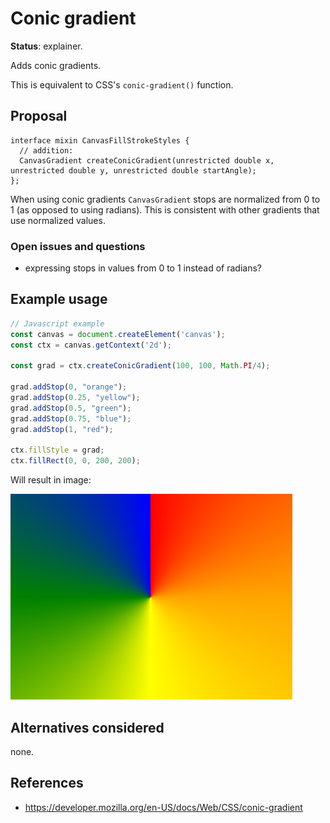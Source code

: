Conic gradient
==============
**Status**: explainer.

Adds conic gradients.

This is equivalent to CSS's `conic-gradient()` function.


Proposal
--------

```webidl
interface mixin CanvasFillStrokeStyles {
  // addition:
  CanvasGradient createConicGradient(unrestricted double x, unrestricted double y, unrestricted double startAngle);
};
```

When using conic gradients `CanvasGradient` stops are normalized from 0 to 1 (as opposed to using radians). This is consistent with other gradients that use normalized values.


### Open issues and questions

- expressing stops in values from 0 to 1 instead of radians?

Example usage
-------------

```js
// Javascript example
const canvas = document.createElement('canvas');
const ctx = canvas.getContext('2d');

const grad = ctx.createConicGradient(100, 100, Math.PI/4);

grad.addStop(0, "orange");
grad.addStop(0.25, "yellow");
grad.addStop(0.5, "green");
grad.addStop(0.75, "blue");
grad.addStop(1, "red");

ctx.fillStyle = grad;
ctx.fillRect(0, 0, 200, 200);
```

Will result in image:

![conic gradient](../images/conic-gradient.png)



Alternatives considered
-----------------------

none.

References
----------

- https://developer.mozilla.org/en-US/docs/Web/CSS/conic-gradient
